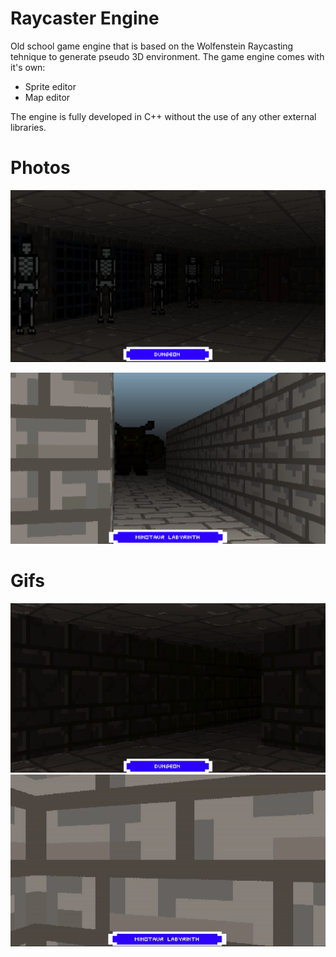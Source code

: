 # Raycaster Engine
Old school game engine that is based on the Wolfenstein Raycasting tehnique to generate pseudo 3D environment. The game engine comes with it's own:
- Sprite editor
- Map editor

The engine is fully developed in C++ without the use of any other external libraries.

# Photos
<p align="center">
  <img src="Media/dungeon.png" widht: "200px" height: "150px" alt="dungeon"/>
</p>

![labyrinth](Media/labyrinth.png)

# Gifs
![dungeongif](Media/dungeon.gif)
![labyrinthgif](Media/labyrinth.gif)
